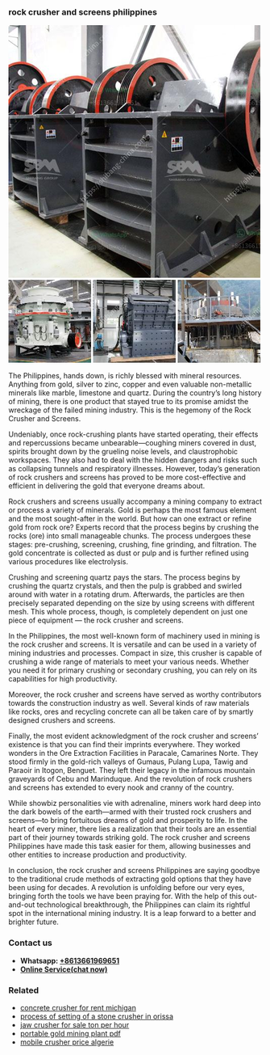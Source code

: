 <h3>rock crusher and screens philippines</h3><img src='1706754093.jpg' alt=''><p>The Philippines, hands down, is richly blessed with mineral resources. Anything from gold, silver to zinc, copper and even valuable non-metallic minerals like marble, limestone and quartz. During the country’s long history of mining, there is one product that stayed true to its promise amidst the wreckage of the failed mining industry. This is the hegemony of the Rock Crusher and Screens.</p><p>Undeniably, once rock-crushing plants have started operating, their effects and repercussions became unbearable—coughing miners covered in dust, spirits brought down by the grueling noise levels, and claustrophobic workspaces. They also had to deal with the hidden dangers and risks such as collapsing tunnels and respiratory illnesses. However, today’s generation of rock crushers and screens has proved to be more cost-effective and efficient in delivering the gold that everyone dreams about.</p><p>Rock crushers and screens usually accompany a mining company to extract or process a variety of minerals. Gold is perhaps the most famous element and the most sought-after in the world. But how can one extract or refine gold from rock ore? Experts record that the process begins by crushing the rocks (ore) into small manageable chunks. The process undergoes these stages: pre-crushing, screening, crushing, fine grinding, and filtration. The gold concentrate is collected as dust or pulp and is further refined using various procedures like electrolysis.</p><p>Crushing and screening quartz pays the stars. The process begins by crushing the quartz crystals, and then the pulp is grabbed and swirled around with water in a rotating drum. Afterwards, the particles are then precisely separated depending on the size by using screens with different mesh. This whole process, though, is completely dependent on just one piece of equipment — the rock crusher and screens.</p><p>In the Philippines, the most well-known form of machinery used in mining is the rock crusher and screens. It is versatile and can be used in a variety of mining industries and processes. Compact in size, this crusher is capable of crushing a wide range of materials to meet your various needs. Whether you need it for primary crushing or secondary crushing, you can rely on its capabilities for high productivity.</p><p>Moreover, the rock crusher and screens have served as worthy contributors towards the construction industry as well. Several kinds of raw materials like rocks, ores and recycling concrete can all be taken care of by smartly designed crushers and screens.</p><p>Finally, the most evident acknowledgment of the rock crusher and screens’ existence is that you can find their imprints everywhere. They worked wonders in the Ore Extraction Facilities in Paracale, Camarines Norte. They stood firmly in the gold-rich valleys of Gumaus, Pulang Lupa, Tawig and Paraoir in Itogon, Benguet. They left their legacy in the infamous mountain graveyards of Cebu and Marinduque. And the revolution of rock crushers and screens has extended to every nook and cranny of the country.</p><p>While showbiz personalities vie with adrenaline, miners work hard deep into the dark bowels of the earth—armed with their trusted rock crushers and screens—to bring fortuitous dreams of gold and prosperity to life. In the heart of every miner, there lies a realization that their tools are an essential part of their journey towards striking gold. The rock crusher and screens Philippines have made this task easier for them, allowing businesses and other entities to increase production and productivity.</p><p>In conclusion, the rock crusher and screens Philippines are saying goodbye to the traditional crude methods of extracting gold options that they have been using for decades. A revolution is unfolding before our very eyes, bringing forth the tools we have been praying for. With the help of this out-and-out technological breakthrough, the Philippines can claim its rightful spot in the international mining industry. It is a leap forward to a better and brighter future.</p><h3>Contact us</h3><ul><li><strong>Whatsapp:&nbsp;<a href="https://wa.me/8613661969651">+8613661969651</a></strong></li><li><a href="https://swt.shibang-china.com/?git&amp;zhl&amp;rock crusher and screens philippines"><strong>Online Service(chat now)</strong></a></li></ul><h3>Related</h3><ul><li><a href='concrete crusher for rent michigan.md'>concrete crusher for rent michigan</a></li><li><a href='process of setting of a stone crusher in orissa.md'>process of setting of a stone crusher in orissa</a></li><li><a href='jaw crusher for sale ton per hour.md'>jaw crusher for sale ton per hour</a></li><li><a href='portable gold mining plant pdf.md'>portable gold mining plant pdf</a></li><li><a href='mobile crusher price algerie.md'>mobile crusher price algerie</a></li></ul>